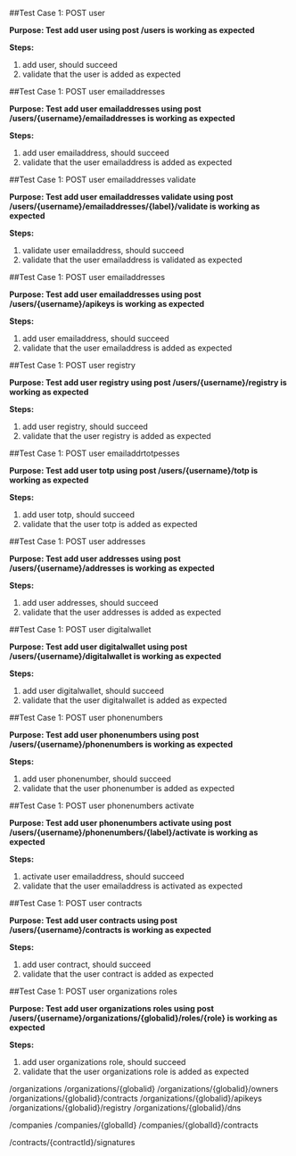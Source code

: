 ##Test Case 1: POST user 

**Purpose: Test add user using post /users is working as expected**

**Steps:**

1. add user, should succeed
2. validate that the user is added as expected


##Test Case 1: POST user emailaddresses

**Purpose: Test add user emailaddresses using post /users/{username}/emailaddresses is working as expected**

**Steps:**

1. add user emailaddress, should succeed
2. validate that the user emailaddress is added as expected


##Test Case 1: POST user emailaddresses validate

**Purpose: Test add user emailaddresses validate using post /users/{username}/emailaddresses/{label}/validate is working as expected**

**Steps:**

1. validate user emailaddress, should succeed
2. validate that the user emailaddress is validated as expected


##Test Case 1: POST user emailaddresses

**Purpose: Test add user emailaddresses using post /users/{username}/apikeys is working as expected**

**Steps:**

1. add user emailaddress, should succeed
2. validate that the user emailaddress is added as expected


##Test Case 1: POST user registry

**Purpose: Test add user registry using post /users/{username}/registry is working as expected**

**Steps:**

1. add user registry, should succeed
2. validate that the user registry is added as expected


##Test Case 1: POST user emailaddrtotpesses

**Purpose: Test add user totp using post /users/{username}/totp is working as expected**

**Steps:**

1. add user totp, should succeed
2. validate that the user totp is added as expected


##Test Case 1: POST user addresses

**Purpose: Test add user addresses using post /users/{username}/addresses is working as expected**

**Steps:**

1. add user addresses, should succeed
2. validate that the user addresses is added as expected


##Test Case 1: POST user digitalwallet

**Purpose: Test add user digitalwallet using post /users/{username}/digitalwallet is working as expected**

**Steps:**

1. add user digitalwallet, should succeed
2. validate that the user digitalwallet is added as expected


##Test Case 1: POST user phonenumbers

**Purpose: Test add user phonenumbers using post /users/{username}/phonenumbers is working as expected**

**Steps:**

1. add user phonenumber, should succeed
2. validate that the user phonenumber is added as expected


##Test Case 1: POST user phonenumbers activate

**Purpose: Test add user phonenumbers activate using post /users/{username}/phonenumbers/{label}/activate is working as expected**

**Steps:**

1. activate user emailaddress, should succeed
2. validate that the user emailaddress is activated as expected


##Test Case 1: POST user contracts

**Purpose: Test add user contracts using post /users/{username}/contracts is working as expected**

**Steps:**

1. add user contract, should succeed
2. validate that the user contract is added as expected


##Test Case 1: POST user organizations roles

**Purpose: Test add user organizations roles using post /users/{username}/organizations/{globalid}/roles/{role} is working as expected**

**Steps:**

1. add user organizations role, should succeed
2. validate that the user organizations role is added as expected



/organizations
/organizations/{globalid}
/organizations/{globalid}/owners
/organizations/{globalid}/contracts
/organizations/{globalid}/apikeys
/organizations/{globalid}/registry
/organizations/{globalid}/dns

/companies
/companies/{globalId}
/companies/{globalId}/contracts

/contracts/{contractId}/signatures

